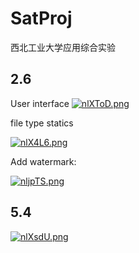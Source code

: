 # SatProj
西北工业大学应用综合实验

## 2.6
User interface
[![nlXToD.png](https://s2.ax1x.com/2019/09/07/nlXToD.png)](https://imgchr.com/i/nlXToD)

file type statics

[![nlX4L6.png](https://s2.ax1x.com/2019/09/07/nlX4L6.png)](https://imgchr.com/i/nlX4L6)

Add watermark:

[![nljpTS.png](https://s2.ax1x.com/2019/09/07/nljpTS.png)](https://imgchr.com/i/nljpTS)
## 5.4

[![nlXsdU.png](https://s2.ax1x.com/2019/09/07/nlXsdU.png)](https://imgchr.com/i/nlXsdU)
